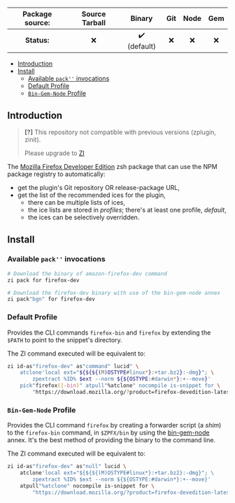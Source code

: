 <h3>

| **Package source:** | Source Tarball |            Binary            | Git | Node | Gem |
| :-----------------: | :------------: | :--------------------------: | :-: | :--: | :-: |
|     **Status:**     |      :x:       | :heavy_check_mark: (default) | :x: | :x:  | :x: |

</h3>

- [Introduction](#introduction)
- [Install](#install)
  - [Available `pack''` invocations](#available-pack-invocations)
  - [Default Profile](#default-profile)
  - [`Bin-Gem-Node` Profile](#bin-gem-node-profile)

## Introduction

> **[?]**
> This repository not compatible with previous versions (zplugin, zinit).
>
> Please upgrade to [ZI](https://github.com/z-shell-zi)

The [Mozilla Firefox Developer Edition](https://www.mozilla.org/en-US/firefox/developer/) zsh package that can use the NPM package registry to automatically:

- get the plugin's Git repository OR release-package URL,
- get the list of the recommended ices for the plugin,
  - there can be multiple lists of ices,
  - the ice lists are stored in _profiles_; there's at least one profile, _default_,
  - the ices can be selectively overridden.

## Install

### Available `pack''` invocations

```zsh
# Download the binary of amazon-firefox-dev command
zi pack for firefox-dev

# Download the firefox-dev binary with use of the bin-gem-node annex
zi pack"bgn" for firefox-dev
```

### Default Profile

Provides the CLI commands `firefox-bin` and `firefox` by extending the `$PATH`
to point to the snippet's directory.

The ZI command executed will be equivalent to:

```zsh
zi id-as"firefox-dev" as"command" lucid" \
    atclone'local ext="${${${(M)OSTYPE#linux*}:+tar.bz2}:-dmg}"; \
        zpextract %ID% $ext --norm ${${OSTYPE:#darwin*}:+--move}'
    pick"firefox(|-bin)" atpull"%atclone" nocompile is-snippet for \
        "https://download.mozilla.org/?product=firefox-devedition-latest-ssl&os=${${${(M)OSTYPE##linux}:+linux64}:-${${(M)OSTYPE##darwin}:+osx}}&lang=en-US"
```

### `Bin-Gem-Node` Profile

Provides the CLI command `firefox` by creating a forwarder script (a _shim_) to
the `firefox-bin` command, in `$ZPFX/bin` by using the
[bin-gem-node](https://github.com/z-shell/z-a-bin-gem-node) annex. It's the best
method of providing the binary to the command line.

The ZI command executed will be equivalent to:

```zsh
zi id-as"firefox-dev" as"null" lucid \
    atclone'local ext="${${${(M)OSTYPE#linux*}:+tar.bz2}:-dmg}"; \
        zpextract %ID% $ext --norm ${${OSTYPE:#darwin*}:+--move}'
    atpull"%atclone" nocompile is-snippet for \
        "https://download.mozilla.org/?product=firefox-devedition-latest-ssl&os=${${${(M)OSTYPE##linux}:+linux64}:-${${(M)OSTYPE##darwin}:+osx}}&lang=en-US"
```
